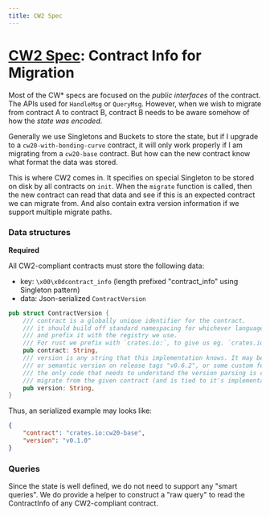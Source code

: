 ```yaml
---
title: CW2 Spec
---
```


# [CW2 Spec](https://github.com/CosmWasm/cosmwasm-plus/tree/master/packages/cw2): Contract Info for Migration


Most of the CW* specs are focused on the *public interfaces*
of the contract. The APIs used for `HandleMsg` or `QueryMsg`.
However, when we wish to migrate from contract A to contract B,
contract B needs to be aware somehow of how the *state was encoded*.

Generally we use Singletons and Buckets to store the state, but
if I upgrade to a `cw20-with-bonding-curve` contract, it will only
work properly if I am migrating from a `cw20-base` contract. But how
can the new contract know what format the data was stored.

This is where CW2 comes in. It specifies on special Singleton to
be stored on disk by all contracts on `init`. When the `migrate`
function is called, then the new contract can read that data and
see if this is an expected contract we can migrate from. And also
contain extra version information if we support multiple migrate
paths.

### Data structures

**Required**

All CW2-compliant contracts must store the following data:

* key: `\x00\x0dcontract_info` (length prefixed "contract_info" using Singleton pattern)
* data: Json-serialized `ContractVersion`

```rust
pub struct ContractVersion {
    /// contract is a globally unique identifier for the contract.
    /// it should build off standard namespacing for whichever language it is in,
    /// and prefix it with the registry we use. 
    /// For rust we prefix with `crates.io:`, to give us eg. `crates.io:cw20-base`
    pub contract: String,
    /// version is any string that this implementation knows. It may be simple counter "1", "2".
    /// or semantic version on release tags "v0.6.2", or some custom feature flag list.
    /// the only code that needs to understand the version parsing is code that knows how to
    /// migrate from the given contract (and is tied to it's implementation somehow)
    pub version: String,
}
```

Thus, an serialized example may looks like:

```json
{
    "contract": "crates.io:cw20-base",
    "version": "v0.1.0"
}
```

### Queries

Since the state is well defined, we do not need to support any "smart queries".
We do provide a helper to construct a "raw query" to read the ContractInfo
of any CW2-compliant contract.